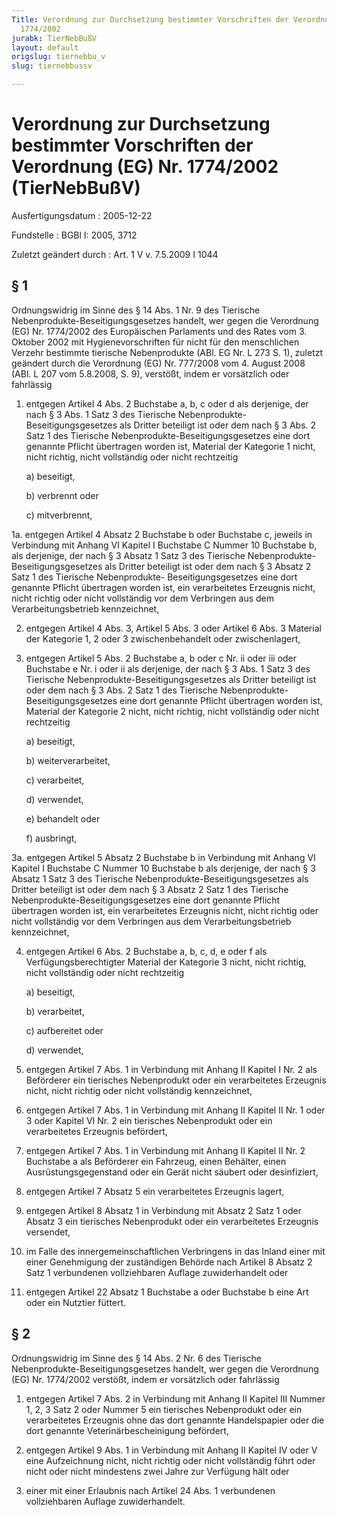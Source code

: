 ```yaml
---
Title: Verordnung zur Durchsetzung bestimmter Vorschriften der Verordnung (EG) Nr.
  1774/2002
jurabk: TierNebBußV
layout: default
origslug: tiernebbu_v
slug: tiernebbussv

---
```


# Verordnung zur Durchsetzung bestimmter Vorschriften der Verordnung (EG) Nr. 1774/2002 (TierNebBußV)

Ausfertigungsdatum
:   2005-12-22

Fundstelle
:   BGBl I: 2005, 3712

Zuletzt geändert durch
:   Art. 1 V v. 7.5.2009 I 1044

## § 1

Ordnungswidrig im Sinne des § 14 Abs. 1 Nr. 9 des Tierische
Nebenprodukte-Beseitigungsgesetzes handelt, wer gegen die Verordnung
(EG) Nr. 1774/2002 des Europäischen Parlaments und des Rates vom 3.
Oktober 2002 mit Hygienevorschriften für nicht für den menschlichen
Verzehr bestimmte tierische Nebenprodukte (ABl. EG Nr. L 273 S. 1),
zuletzt geändert durch die Verordnung (EG) Nr. 777/2008 vom 4. August
2008 (ABl. L 207 vom 5.8.2008, S. 9), verstößt, indem er vorsätzlich
oder fahrlässig

1.  entgegen Artikel 4 Abs. 2 Buchstabe a, b, c oder d als derjenige, der
    nach § 3 Abs. 1 Satz 3 des Tierische Nebenprodukte-
    Beseitigungsgesetzes als Dritter beteiligt ist oder dem nach § 3 Abs.
    2 Satz 1 des Tierische Nebenprodukte-Beseitigungsgesetzes eine dort
    genannte Pflicht übertragen worden ist, Material der Kategorie 1
    nicht, nicht richtig, nicht vollständig oder nicht rechtzeitig

    a)  beseitigt,


    b)  verbrennt oder


    c)  mitverbrennt,





1a. entgegen Artikel 4 Absatz 2 Buchstabe b oder Buchstabe c, jeweils in
    Verbindung mit Anhang VI Kapitel I Buchstabe C Nummer 10 Buchstabe b,
    als derjenige, der nach § 3 Absatz 1 Satz 3 des Tierische
    Nebenprodukte-Beseitigungsgesetzes als Dritter beteiligt ist oder dem
    nach § 3 Absatz 2 Satz 1 des Tierische Nebenprodukte-
    Beseitigungsgesetzes eine dort genannte Pflicht übertragen worden ist,
    ein verarbeitetes Erzeugnis nicht, nicht richtig oder nicht
    vollständig vor dem Verbringen aus dem Verarbeitungsbetrieb
    kennzeichnet,


2.  entgegen Artikel 4 Abs. 3, Artikel 5 Abs. 3 oder Artikel 6 Abs. 3
    Material der Kategorie 1, 2 oder 3 zwischenbehandelt oder
    zwischenlagert,


3.  entgegen Artikel 5 Abs. 2 Buchstabe a, b oder c Nr. ii oder iii oder
    Buchstabe e Nr. i oder ii als derjenige, der nach § 3 Abs. 1 Satz 3
    des Tierische Nebenprodukte-Beseitigungsgesetzes als Dritter beteiligt
    ist oder dem nach § 3 Abs. 2 Satz 1 des Tierische Nebenprodukte-
    Beseitigungsgesetzes eine dort genannte Pflicht übertragen worden ist,
    Material der Kategorie 2 nicht, nicht richtig, nicht vollständig oder
    nicht rechtzeitig

    a)  beseitigt,


    b)  weiterverarbeitet,


    c)  verarbeitet,


    d)  verwendet,


    e)  behandelt oder


    f)  ausbringt,





3a. entgegen Artikel 5 Absatz 2 Buchstabe b in Verbindung mit Anhang VI
    Kapitel I Buchstabe C Nummer 10 Buchstabe b als derjenige, der nach §
    3 Absatz 1 Satz 3 des Tierische Nebenprodukte-Beseitigungsgesetzes als
    Dritter beteiligt ist oder dem nach § 3 Absatz 2 Satz 1 des Tierische
    Nebenprodukte-Beseitigungsgesetzes eine dort genannte Pflicht
    übertragen worden ist, ein verarbeitetes Erzeugnis nicht, nicht
    richtig oder nicht vollständig vor dem Verbringen aus dem
    Verarbeitungsbetrieb kennzeichnet,


4.  entgegen Artikel 6 Abs. 2 Buchstabe a, b, c, d, e oder f als
    Verfügungsberechtigter Material der Kategorie 3 nicht, nicht richtig,
    nicht vollständig oder nicht rechtzeitig

    a)  beseitigt,


    b)  verarbeitet,


    c)  aufbereitet oder


    d)  verwendet,





5.  entgegen Artikel 7 Abs. 1 in Verbindung mit Anhang II Kapitel I Nr. 2
    als Beförderer ein tierisches Nebenprodukt oder ein verarbeitetes
    Erzeugnis nicht, nicht richtig oder nicht vollständig kennzeichnet,


6.  entgegen Artikel 7 Abs. 1 in Verbindung mit Anhang II Kapitel II Nr. 1
    oder 3 oder Kapitel VI Nr. 2 ein tierisches Nebenprodukt oder ein
    verarbeitetes Erzeugnis befördert,


7.  entgegen Artikel 7 Abs. 1 in Verbindung mit Anhang II Kapitel II Nr. 2
    Buchstabe a als Beförderer ein Fahrzeug, einen Behälter, einen
    Ausrüstungsgegenstand oder ein Gerät nicht säubert oder desinfiziert,


8.  entgegen Artikel 7 Absatz 5 ein verarbeitetes Erzeugnis lagert,


9.  entgegen Artikel 8 Absatz 1 in Verbindung mit Absatz 2 Satz 1 oder
    Absatz 3 ein tierisches Nebenprodukt oder ein verarbeitetes Erzeugnis
    versendet,


10. im Falle des innergemeinschaftlichen Verbringens in das Inland einer
    mit einer Genehmigung der zuständigen Behörde nach Artikel 8 Absatz 2
    Satz 1 verbundenen vollziehbaren Auflage zuwiderhandelt oder


11. entgegen Artikel 22 Absatz 1 Buchstabe a oder Buchstabe b eine Art
    oder ein Nutztier füttert.

## § 2

Ordnungswidrig im Sinne des § 14 Abs. 2 Nr. 6 des Tierische
Nebenprodukte-Beseitigungsgesetzes handelt, wer gegen die Verordnung
(EG) Nr. 1774/2002 verstößt, indem er vorsätzlich oder fahrlässig

1.  entgegen Artikel 7 Abs. 2 in Verbindung mit Anhang II Kapitel III
    Nummer 1, 2, 3 Satz 2 oder Nummer 5 ein tierisches Nebenprodukt oder
    ein verarbeitetes Erzeugnis ohne das dort genannte Handelspapier oder
    die dort genannte Veterinärbescheinigung befördert,


2.  entgegen Artikel 9 Abs. 1 in Verbindung mit Anhang II Kapitel IV oder
    V eine Aufzeichnung nicht, nicht richtig oder nicht vollständig führt
    oder nicht oder nicht mindestens zwei Jahre zur Verfügung hält oder


3.  einer mit einer Erlaubnis nach Artikel 24 Abs. 1 verbundenen
    vollziehbaren Auflage zuwiderhandelt.




